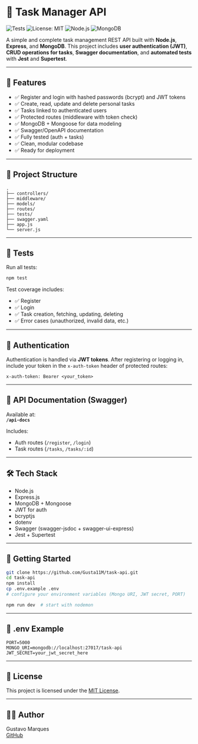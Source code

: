 # 🧠 Task Manager API

![Tests](https://img.shields.io/badge/tests-passing-brightgreen)
![License: MIT](https://img.shields.io/badge/license-MIT-blue.svg)
![Node.js](https://img.shields.io/badge/node-18.x-brightgreen)
![MongoDB](https://img.shields.io/badge/mongodb-%20green)

A simple and complete task management REST API built with **Node.js**, **Express**, and **MongoDB**. This project includes **user authentication (JWT)**, **CRUD operations for tasks**, **Swagger documentation**, and **automated tests** with **Jest** and **Supertest**.

---

## 📌 Features

- ✅ Register and login with hashed passwords (bcrypt) and JWT tokens  
- ✅ Create, read, update and delete personal tasks  
- ✅ Tasks linked to authenticated users  
- ✅ Protected routes (middleware with token check)  
- ✅ MongoDB + Mongoose for data modeling  
- ✅ Swagger/OpenAPI documentation  
- ✅ Fully tested (auth + tasks)  
- ✅ Clean, modular codebase  
- ✅ Ready for deployment  

---

## 📂 Project Structure

```
.
├── controllers/
├── middleware/
├── models/
├── routes/
├── tests/
├── swagger.yaml
├── app.js
└── server.js
```

---

## 🧪 Tests

Run all tests:

```bash
npm test
```

Test coverage includes:

- ✅ Register  
- ✅ Login  
- ✅ Task creation, fetching, updating, deleting  
- ✅ Error cases (unauthorized, invalid data, etc.)  

---

## 🔐 Authentication

Authentication is handled via **JWT tokens**. After registering or logging in, include your token in the `x-auth-token` header of protected routes:

```http
x-auth-token: Bearer <your_token>
```

---

## 📄 API Documentation (Swagger)

Available at:  
**`/api-docs`**

Includes:

- Auth routes (`/register`, `/login`)  
- Task routes (`/tasks`, `/tasks/:id`)  

---

## 🛠️ Tech Stack

- Node.js  
- Express.js  
- MongoDB + Mongoose  
- JWT for auth  
- bcryptjs  
- dotenv  
- Swagger (swagger-jsdoc + swagger-ui-express)  
- Jest + Supertest  

---

## 🚀 Getting Started

```bash
git clone https://github.com/Gusta11M/task-api.git
cd task-api
npm install
cp .env.example .env
# configure your environment variables (Mongo URI, JWT secret, PORT)

npm run dev  # start with nodemon
```

---

## 📌 .env Example

```env
PORT=5000
MONGO_URI=mongodb://localhost:27017/task-api
JWT_SECRET=your_jwt_secret_here
```

---

## 📝 License

This project is licensed under the [MIT License](LICENSE).

---

## 🙋‍♂️ Author

Gustavo Marques  
[GitHub](https://github.com/Gusta11M)

